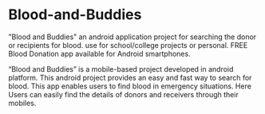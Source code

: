 # Blood-and-Buddies
"Blood and Buddies" an android application project for searching the donor or recipients for blood. use for school/college projects or personal.
 FREE Blood Donation app available for Android smartphones.
 
 “Blood and Buddies” is a mobile-based project developed in android platform. This android project provides an easy and fast way to search for blood. This app enables users to find blood in emergency situations. Here Users can easily find the details of donors and receivers through their mobiles.
